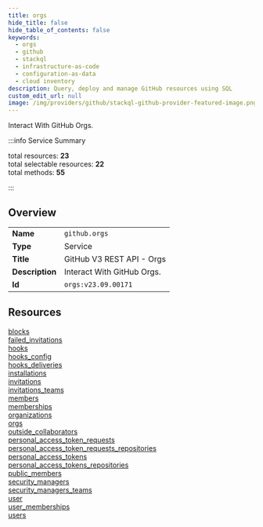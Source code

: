 ```yaml
---
title: orgs
hide_title: false
hide_table_of_contents: false
keywords:
  - orgs
  - github
  - stackql
  - infrastructure-as-code
  - configuration-as-data
  - cloud inventory
description: Query, deploy and manage GitHub resources using SQL
custom_edit_url: null
image: /img/providers/github/stackql-github-provider-featured-image.png
---
```

Interact With GitHub Orgs.  
    
:::info Service Summary

<div class="row">
<div class="providerDocColumn">
<span>total resources:&nbsp;<b>23</b></span><br />
<span>total selectable resources:&nbsp;<b>22</b></span><br />
<span>total methods:&nbsp;<b>55</b></span><br />
</div>
</div>

:::

## Overview
<table><tbody>
<tr><td><b>Name</b></td><td><code>github.orgs</code></td></tr>
<tr><td><b>Type</b></td><td>Service</td></tr>
<tr><td><b>Title</b></td><td>GitHub V3 REST API - Orgs</td></tr>
<tr><td><b>Description</b></td><td>Interact With GitHub Orgs.</td></tr>
<tr><td><b>Id</b></td><td><code>orgs:v23.09.00171</code></td></tr>
</tbody></table>

## Resources
<div class="row">
<div class="providerDocColumn">
<a href="/providers/github/orgs/blocks/">blocks</a><br />
<a href="/providers/github/orgs/failed_invitations/">failed_invitations</a><br />
<a href="/providers/github/orgs/hooks/">hooks</a><br />
<a href="/providers/github/orgs/hooks_config/">hooks_config</a><br />
<a href="/providers/github/orgs/hooks_deliveries/">hooks_deliveries</a><br />
<a href="/providers/github/orgs/installations/">installations</a><br />
<a href="/providers/github/orgs/invitations/">invitations</a><br />
<a href="/providers/github/orgs/invitations_teams/">invitations_teams</a><br />
<a href="/providers/github/orgs/members/">members</a><br />
<a href="/providers/github/orgs/memberships/">memberships</a><br />
<a href="/providers/github/orgs/organizations/">organizations</a><br />
<a href="/providers/github/orgs/orgs/">orgs</a><br />
</div>
<div class="providerDocColumn">
<a href="/providers/github/orgs/outside_collaborators/">outside_collaborators</a><br />
<a href="/providers/github/orgs/personal_access_token_requests/">personal_access_token_requests</a><br />
<a href="/providers/github/orgs/personal_access_token_requests_repositories/">personal_access_token_requests_repositories</a><br />
<a href="/providers/github/orgs/personal_access_tokens/">personal_access_tokens</a><br />
<a href="/providers/github/orgs/personal_access_tokens_repositories/">personal_access_tokens_repositories</a><br />
<a href="/providers/github/orgs/public_members/">public_members</a><br />
<a href="/providers/github/orgs/security_managers/">security_managers</a><br />
<a href="/providers/github/orgs/security_managers_teams/">security_managers_teams</a><br />
<a href="/providers/github/orgs/user/">user</a><br />
<a href="/providers/github/orgs/user_memberships/">user_memberships</a><br />
<a href="/providers/github/orgs/users/">users</a><br />
</div>
</div>
